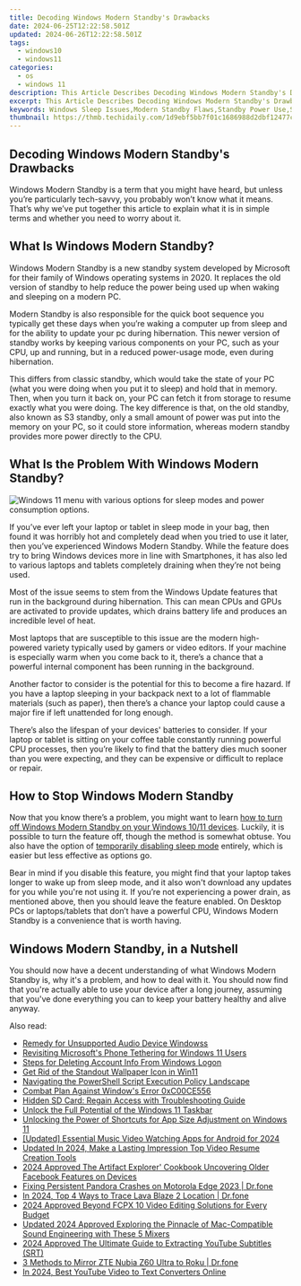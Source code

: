 ```yaml
---
title: Decoding Windows Modern Standby's Drawbacks
date: 2024-06-25T12:22:58.501Z
updated: 2024-06-26T12:22:58.501Z
tags:
  - windows10
  - windows11
categories:
  - os
  - windows 11
description: This Article Describes Decoding Windows Modern Standby's Drawbacks
excerpt: This Article Describes Decoding Windows Modern Standby's Drawbacks
keywords: Windows Sleep Issues,Modern Standby Flaws,Standby Power Use,System Suspend Failures,Energy Saver Shortcomings,Idle Mode Drawbacks,Hibernate Glitches
thumbnail: https://thmb.techidaily.com/1d9ebf5bb7f01c1686988d2dbf12477c216dfe196b34a2ea4b98d961a480d427.jpg
---
```


## Decoding Windows Modern Standby's Drawbacks

 Windows Modern Standby is a term that you might have heard, but unless you’re particularly tech-savvy, you probably won’t know what it means. That’s why we’ve put together this article to explain what it is in simple terms and whether you need to worry about it.

## What Is Windows Modern Standby?

 Windows Modern Standby is a new standby system developed by Microsoft for their family of Windows operating systems in 2020\. It replaces the old version of standby to help reduce the power being used up when waking and sleeping on a modern PC.

 Modern Standby is also responsible for the quick boot sequence you typically get these days when you’re waking a computer up from sleep and for the ability to update your pc during hibernation. This newer version of standby works by keeping various components on your PC, such as your CPU, up and running, but in a reduced power-usage mode, even during hibernation.

 This differs from classic standby, which would take the state of your PC (what you were doing when you put it to sleep) and hold that in memory. Then, when you turn it back on, your PC can fetch it from storage to resume exactly what you were doing. The key difference is that, on the old standby, also known as S3 standby, only a small amount of power was put into the memory on your PC, so it could store information, whereas modern standby provides more power directly to the CPU.

## What Is the Problem With Windows Modern Standby?

![Windows 11 menu with various options for sleep modes and power consumption options.](https://static1.makeuseofimages.com/wordpress/wp-content/uploads/2023/06/windows-11-system-power-menu.jpg)

 If you’ve ever left your laptop or tablet in sleep mode in your bag, then found it was horribly hot and completely dead when you tried to use it later, then you’ve experienced Windows Modern Standby. While the feature does try to bring Windows devices more in line with Smartphones, it has also led to various laptops and tablets completely draining when they’re not being used.

 Most of the issue seems to stem from the Windows Update features that run in the background during hibernation. This can mean CPUs and GPUs are activated to provide updates, which drains battery life and produces an incredible level of heat.

 Most laptops that are susceptible to this issue are the modern high-powered variety typically used by gamers or video editors. If your machine is especially warm when you come back to it, there’s a chance that a powerful internal component has been running in the background.

 Another factor to consider is the potential for this to become a fire hazard. If you have a laptop sleeping in your backpack next to a lot of flammable materials (such as paper), then there’s a chance your laptop could cause a major fire if left unattended for long enough.

 There’s also the lifespan of your devices' batteries to consider. If your laptop or tablet is sitting on your coffee table constantly running powerful CPU processes, then you’re likely to find that the battery dies much sooner than you were expecting, and they can be expensive or difficult to replace or repair.

## How to Stop Windows Modern Standby

 Now that you know there’s a problem, you might want to learn [how to turn off Windows Modern Standby on your Windows 10/11 devices](https://www.makeuseof.com/windows-disable-modern-standby/). Luckily, it is possible to turn the feature off, though the method is somewhat obtuse. You also have the option of [temporarily disabling sleep mode](https://www.makeuseof.com/temporarily-disable-sleep-mode-windows/) entirely, which is easier but less effective as options go.

 Bear in mind if you disable this feature, you might find that your laptop takes longer to wake up from sleep mode, and it also won't download any updates for you while you're not using it. If you’re not experiencing a power drain, as mentioned above, then you should leave the feature enabled. On Desktop PCs or laptops/tablets that don’t have a powerful CPU, Windows Modern Standby is a convenience that is worth having.

## Windows Modern Standby, in a Nutshell

 You should now have a decent understanding of what Windows Modern Standby is, why it's a problem, and how to deal with it. You should now find that you're actually able to use your device after a long journey, assuming that you've done everything you can to keep your battery healthy and alive anyway.

<span class="atpl-alsoreadstyle">Also read:</span>
<div><ul>
<li><a href="https://windows11.techidaily.com/remedy-for-unsupported-audio-device-windowss/"><u>Remedy for Unsupported Audio Device Windowss</u></a></li>
<li><a href="https://windows11.techidaily.com/revisiting-microsofts-phone-tethering-for-windows-11-users/"><u>Revisiting Microsoft's Phone Tethering for Windows 11 Users</u></a></li>
<li><a href="https://windows11.techidaily.com/steps-for-deleting-account-info-from-windows-logon/"><u>Steps for Deleting Account Info From Windows Logon</u></a></li>
<li><a href="https://windows11.techidaily.com/get-rid-of-the-standout-wallpaper-icon-in-win11/"><u>Get Rid of the Standout Wallpaper Icon in Win11</u></a></li>
<li><a href="https://windows11.techidaily.com/navigating-the-powershell-script-execution-policy-landscape/"><u>Navigating the PowerShell Script Execution Policy Landscape</u></a></li>
<li><a href="https://windows11.techidaily.com/combat-plan-against-windows-error-0xc00ce556/"><u>Combat Plan Against Window's Error 0xC00CE556</u></a></li>
<li><a href="https://windows11.techidaily.com/hidden-sd-card-regain-access-with-troubleshooting-guide/"><u>Hidden SD Card: Regain Access with Troubleshooting Guide</u></a></li>
<li><a href="https://windows11.techidaily.com/unlock-the-full-potential-of-the-windows-11-taskbar/"><u>Unlock the Full Potential of the Windows 11 Taskbar</u></a></li>
<li><a href="https://windows11.techidaily.com/unlocking-the-power-of-shortcuts-for-app-size-adjustment-on-windows-11/"><u>Unlocking the Power of Shortcuts for App Size Adjustment on Windows 11</u></a></li>
<li><a href="https://fox-direct.techidaily.com/updated-essential-music-video-watching-apps-for-android-for-2024/"><u>[Updated] Essential Music Video Watching Apps for Android for 2024</u></a></li>
<li><a href="https://video-creation-software.techidaily.com/updated-in-2024-make-a-lasting-impression-top-video-resume-creation-tools/"><u>Updated In 2024, Make a Lasting Impression Top Video Resume Creation Tools</u></a></li>
<li><a href="https://facebook-clips.techidaily.com/2024-approved-the-artifact-explorer-cookbook-uncovering-older-facebook-features-on-devices/"><u>2024 Approved  The Artifact Explorer' Cookbook  Uncovering Older Facebook Features on Devices</u></a></li>
<li><a href="https://howto.techidaily.com/fixing-persistent-pandora-crashes-on-motorola-edge-2023-drfone-by-drfone-fix-android-problems-fix-android-problems/"><u>Fixing Persistent Pandora Crashes on Motorola Edge 2023 | Dr.fone</u></a></li>
<li><a href="https://android-location-track.techidaily.com/in-2024-top-4-ways-to-trace-lava-blaze-2-location-drfone-by-drfone-virtual-android/"><u>In 2024, Top 4 Ways to Trace Lava Blaze 2 Location | Dr.fone</u></a></li>
<li><a href="https://video-ai-editor.techidaily.com/2024-approved-beyond-fcpx-10-video-editing-solutions-for-every-budget/"><u>2024 Approved Beyond FCPX 10 Video Editing Solutions for Every Budget</u></a></li>
<li><a href="https://sound-tweaking.techidaily.com/updated-2024-approved-exploring-the-pinnacle-of-mac-compatible-sound-engineering-with-these-5-mixers/"><u>Updated 2024 Approved Exploring the Pinnacle of Mac-Compatible Sound Engineering with These 5 Mixers</u></a></li>
<li><a href="https://some-approaches.techidaily.com/2024-approved-the-ultimate-guide-to-extracting-youtube-subtitles-srt/"><u>2024 Approved  The Ultimate Guide to Extracting YouTube Subtitles (SRT)</u></a></li>
<li><a href="https://screen-mirror.techidaily.com/3-methods-to-mirror-zte-nubia-z60-ultra-to-roku-drfone-by-drfone-android/"><u>3 Methods to Mirror ZTE Nubia Z60 Ultra to Roku | Dr.fone</u></a></li>
<li><a href="https://facebook-record-videos.techidaily.com/in-2024-best-youtube-video-to-text-converters-online/"><u>In 2024, Best YouTube Video to Text Converters Online</u></a></li>
</ul></div>

<ins class="adsbygoogle"
      style="display:block"
      data-ad-client="ca-pub-7571918770474297"
      data-ad-slot="8358498916"
      data-ad-format="auto"
      data-full-width-responsive="true"></ins>
